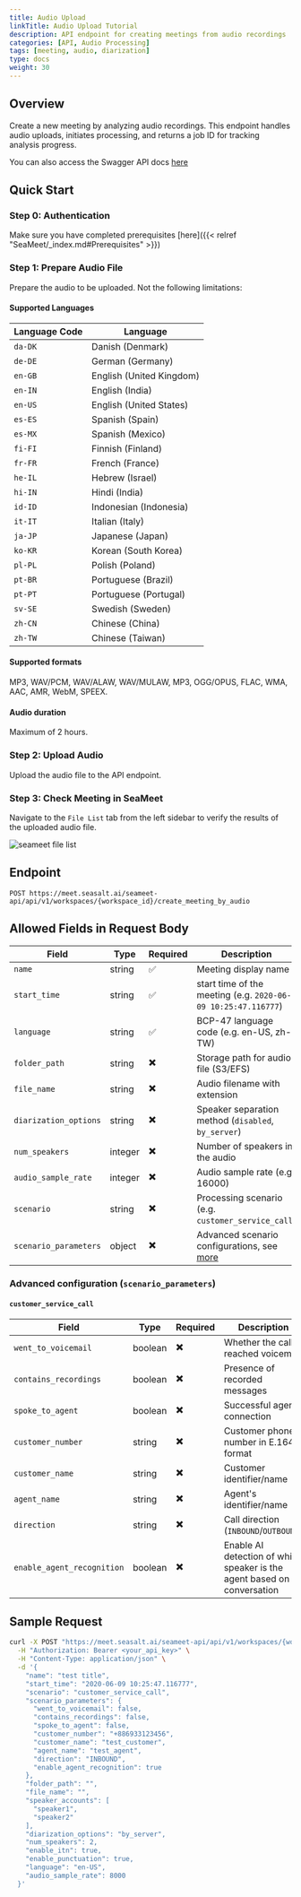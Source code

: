 ```yaml
---
title: Audio Upload
linkTitle: Audio Upload Tutorial
description: API endpoint for creating meetings from audio recordings
categories: [API, Audio Processing]
tags: [meeting, audio, diarization]
type: docs
weight: 30
---
```


## Overview
Create a new meeting by analyzing audio recordings. This endpoint handles audio uploads, initiates processing, and returns a job ID for tracking analysis progress.

You can also access the Swagger API docs [here](./Docs/audio-upload-api/)

## Quick Start

### Step 0: Authentication
Make sure you have completed prerequisites [here]({{< relref "SeaMeet/_index.md#Prerequisites" >}})

### Step 1: Prepare Audio File
Prepare the audio to be uploaded. Not the following limitations:
#### Supported Languages
| Language Code | Language |
|---------------|-------------|
| `da-DK` | Danish (Denmark) |
| `de-DE` | German (Germany) |
| `en-GB` | English (United Kingdom) |
| `en-IN` | English (India) |
| `en-US` | English (United States) |
| `es-ES` | Spanish (Spain) |
| `es-MX` | Spanish (Mexico) |
| `fi-FI` | Finnish (Finland) |
| `fr-FR` | French (France) |
| `he-IL` | Hebrew (Israel) |
| `hi-IN` | Hindi (India) |
| `id-ID` | Indonesian (Indonesia) |
| `it-IT` | Italian (Italy) |
| `ja-JP` | Japanese (Japan) |
| `ko-KR` | Korean (South Korea) |
| `pl-PL` | Polish (Poland) |
| `pt-BR` | Portuguese (Brazil) |
| `pt-PT` | Portuguese (Portugal) |
| `sv-SE` | Swedish (Sweden) |
| `zh-CN` | Chinese (China) |
| `zh-TW` | Chinese (Taiwan) |
#### Supported formats
MP3, WAV/PCM, WAV/ALAW, WAV/MULAW, MP3, OGG/OPUS, FLAC, WMA, AAC, AMR, WebM, SPEEX.
#### Audio duration
Maximum of 2 hours.

### Step 2: Upload Audio
Upload the audio file to the API endpoint.

### Step 3: Check Meeting in SeaMeet
Navigate to the `File List` tab from the left sidebar to verify the results of the uploaded audio file.

![seameet file list](/images/seameet-file-list.png)

## Endpoint
`POST https://meet.seasalt.ai/seameet-api/api/v1/workspaces/{workspace_id}/create_meeting_by_audio`

## Allowed Fields in Request Body
| Field | Type | Required | Description |
|-------|------|----------|-------------|
| `name` | string | ✅ | Meeting display name |
| `start_time` | string | ✅ | start time of the meeting (e.g. `2020-06-09 10:25:47.116777`) |
| `language` | string | ✅ | BCP-47 language code (e.g. en-US, zh-TW) |
| `folder_path` | string | ✖️ | Storage path for audio file (S3/EFS) |
| `file_name` | string | ✖️ | Audio filename with extension |
| `diarization_options` | string | ✖️ | Speaker separation method (`disabled`, `by_server`) |
| `num_speakers` | integer | ✖️ | Number of speakers in the audio |
| `audio_sample_rate` | integer | ✖️ | Audio sample rate (e.g. 16000) |
| `scenario` | string | ✖️ | Processing scenario (e.g. `customer_service_call`) |
| `scenario_parameters` | object | ✖️ | Advanced scenario configurations, see [more](#advanced-configuration-scenario_parameters) |

### Advanced configuration (`scenario_parameters`)
#### `customer_service_call`
| Field | Type | Required | Description |
|-------|------|----------|-------------|
| `went_to_voicemail` | boolean | ✖️ | Whether the call reached voicemail |
| `contains_recordings` | boolean | ✖️ | Presence of recorded messages |
| `spoke_to_agent` | boolean | ✖️ | Successful agent connection |
| `customer_number` | string | ✖️ | Customer phone number in E.164 format |
| `customer_name` | string | ✖️ | Customer identifier/name |
| `agent_name` | string | ✖️ | Agent's identifier/name |
| `direction` | string | ✖️ | Call direction (`INBOUND`/`OUTBOUND`) |
| `enable_agent_recognition` | boolean | ✖️ | Enable AI detection of which speaker is the agent based on conversation |


## Sample Request
```bash
curl -X POST "https://meet.seasalt.ai/seameet-api/api/v1/workspaces/{workspace_id}/create_meeting_by_audio" \
  -H "Authorization: Bearer <your_api_key>" \
  -H "Content-Type: application/json" \
  -d '{
    "name": "test title",
    "start_time": "2020-06-09 10:25:47.116777",
    "scenario": "customer_service_call",
    "scenario_parameters": {
      "went_to_voicemail": false,
      "contains_recordings": false,
      "spoke_to_agent": false,
      "customer_number": "+886933123456",
      "customer_name": "test_customer",
      "agent_name": "test_agent",
      "direction": "INBOUND",
      "enable_agent_recognition": true
    },
    "folder_path": "",
    "file_name": "",
    "speaker_accounts": [
      "speaker1",
      "speaker2"
    ],
    "diarization_options": "by_server",
    "num_speakers": 2,
    "enable_itn": true,
    "enable_punctuation": true,
    "language": "en-US",
    "audio_sample_rate": 8000
  }'
